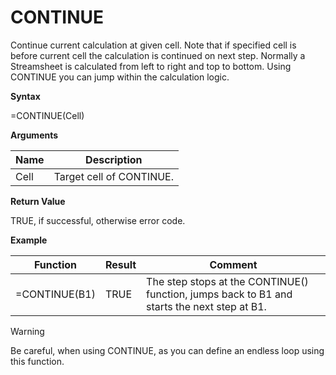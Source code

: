 # CONTINUE

Continue current calculation at given cell. Note that if specified cell
is before current cell the calculation is continued on next step.
Normally a Streamsheet is calculated from left to right and top to
bottom. Using CONTINUE you can jump within the calculation logic.

**Syntax**

=CONTINUE(Cell)

**Arguments**

| Name | Description              |
|------|--------------------------|
| Cell | Target cell of CONTINUE. |

**Return Value**

TRUE, if successful, otherwise error code.

**Example**

| Function      | Result | Comment                                                                                     |
|---------------|--------|---------------------------------------------------------------------------------------------|
| =CONTINUE(B1) | TRUE   | The step stops at the CONTINUE() function, jumps back to B1 and starts the next step at B1. |

<div class="warning">

<div class="title">

Warning

</div>

Be careful, when using CONTINUE, as you can define an endless loop using
this function.

</div>
